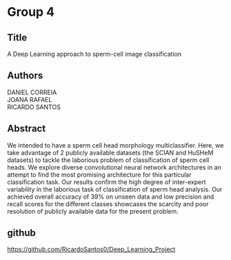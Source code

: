 # Group 4
## Title
A Deep Learning approach to sperm-cell image classification
## Authors
DANIEL CORREIA   
JOANA RAFAEL  
RICARDO SANTOS  
## Abstract
We intended to have a sperm cell head morphology multiclassifier. Here, we take advantage of 2 publicly available datasets (the SCIAN and HuSHeM datasets) to tackle the laborious problem of classification of sperm cell heads. We explore diverse convolutional neural network architectures in an attempt to find the most promising architecture for this particular classification task. Our results confirm the high degree of inter-expert variability in the laborious task of classification of sperm head analysis. Our achieved overall accuracy of 39% on unseen data and low precision and recall scores for the different classes showcases the scarcity and poor resolution of publicly available data for the present problem.
## github
https://github.com/RicardoSantos0/Deep_Learning_Project
